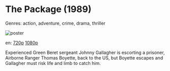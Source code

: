# The Package (1989)

Genres: action, adventure, crime, drama, thriller

![poster](http://image.tmdb.org/t/p/w500/yo7Xl8kJHf3nmHIupRwsq84YgFD.jpg)

en:
  [720p](magnet:?xt=urn:btih:b9285000f89c57ea2f3f85b92c87ed4b68d3b8f9&dn=The+Package+(1989)&tr=udp%3A%2F%2Ftracker.yify-torrents.com%2Fannounce&tr=udp%3A%2F%2Fopen.demonii.com%3A1337%2Fannounce&tr=udp%3A%2F%2Fexodus.desync.com%3A6969&tr=udp%3A%2F%2Ftracker.istole.it%3A80&tr=udp%3A%2F%2Ftracker.publicbt.com%3A80&tr=udp%3A%2F%2Ftracker.publichd.eu%3A80%2Fannounce&tr=udp%3A%2F%2Ftracker.openbittorrent.com%3A80%2Fannounce&tr=udp%3A%2F%2Fcoppersurfer.tk%3A6969%2Fannounce)
  [1080p](magnet:?xt=urn:btih:8E572457D4969E39FC5A3255B23C07330BF71260&tr=udp://glotorrents.pw:6969/announce&tr=udp://tracker.opentrackr.org:1337/announce&tr=udp://torrent.gresille.org:80/announce&tr=udp://tracker.openbittorrent.com:80&tr=udp://tracker.coppersurfer.tk:6969&tr=udp://tracker.leechers-paradise.org:6969&tr=udp://p4p.arenabg.ch:1337&tr=udp://tracker.internetwarriors.net:1337)
  


Experienced Green Beret sergeant Johnny Gallagher is escorting a prisoner, Airborne Ranger Thomas Boyette, back to the US, but Boyette escapes and Gallagher must risk life and limb to catch him.